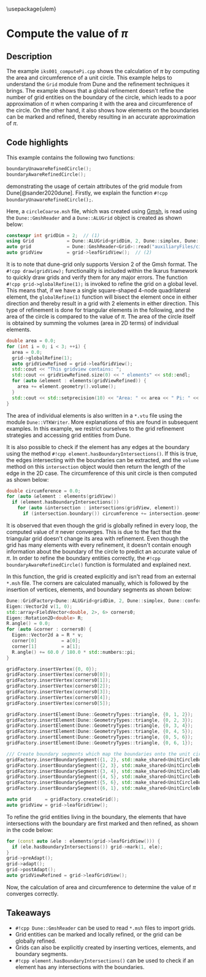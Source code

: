 \usepackage{ulem}<!--
SPDX-FileCopyrightText: 2022 The Ikarus Developers mueller@ibb.uni-stuttgart.de
SPDX-License-Identifier: CC-BY-SA-4.0
-->

# Compute the value of $\pi$

## Description

The example `iks001_computePi.cpp` shows the calculation of $\pi$ by computing the area
and circumference of a unit circle. This example helps to understand the `Grid` module from Dune and the refinement techniques it
brings. The example shows that a global refinement doesn't refine the number of grid entities on the boundary
of the circle, which leads to a poor approximation of $\pi$ when comparing it with the area and circumference of the circle.
On the other hand, it also shows how elements on the boundaries can be marked and refined, thereby resulting in an
accurate approximation of $\pi$.

## Code highlights

This example contains the following two functions:
```cpp
boundaryUnawareRefinedCircle();
boundaryAwareRefinedCircle();
```
demonstrating the usage of certain attributes of the grid module from Dune[@sander2020dune].
Firstly, we explain the function `#!cpp boundaryUnawareRefinedCircle();`.

Here, a `circleCoarse.msh` file, which was created using [Gmsh](https://gmsh.info/), is read using the `Dune::GmshReader` and a `Dune::ALUGrid` object is created as shown below:
```cpp
constexpr int gridDim = 2;  // (1)
using Grid            = Dune::ALUGrid<gridDim, 2, Dune::simplex, Dune::conforming>;
auto grid             = Dune::GmshReader<Grid>::read("auxiliaryFiles/circleCoarse.msh", false);
auto gridView         = grid->leafGridView();  // (2)
```
It is to note that dune-grid only supports Version 2 of the Gmsh format. The `#!cpp draw(gridView);` functionality is 
included within the Ikarus framework to quickly draw grids and verify them for any major errors.
The function `#!cpp grid->globalRefine(1);` is invoked to refine the grid on a global level. This means that, if we have 
a single square-shaped 4-node quadrilateral element, the `globalRefine(1)` function will bisect the element once in 
either direction and thereby result in a grid with 2 elements in either direction. This type of refinement is done for triangular elements in 
the following, and the area of the circle is compared to the value of $\pi$. The area of the circle itself is obtained by 
summing the volumes (area in 2D terms) of individual elements.
```cpp
double area = 0.0;
for (int i = 0; i < 3; ++i) {
  area = 0.0;
  grid->globalRefine(1);
  auto gridViewRefined = grid->leafGridView();
  std::cout << "This gridview contains: ";
  std::cout << gridViewRefined.size(0) << " elements" << std::endl;
  for (auto &element : elements(gridViewRefined)) {
    area += element.geometry().volume();
  }
  std::cout << std::setprecision(10) << "Area: " << area << " Pi: " << std::numbers::pi << std::endl;
}
```
The area of individual elements is also written in a `*.vtu` file using the module `Dune::VTKWriter`. More explanations 
of this are found in subsequent examples. In this example, we restrict ourselves to the grid refinement strategies and 
accessing grid entities from Dune.

It is also possible to check if the element has any edges at the boundary using the method `#!cpp element.hasBoundaryIntersections()`.
If this is true, the edges intersecting with the boundaries can be extracted, and the `volume` method on this `intersection` 
object would then return the length of the edge in the 2D case. The circumference of this unit circle is then computed as shown below:
```cpp
double circumference = 0.0;
for (auto &element : elements(gridView))
  if (element.hasBoundaryIntersections())
    for (auto &intersection : intersections(gridView, element))
      if (intersection.boundary()) circumference += intersection.geometry().volume();
```
It is observed that even though the grid is globally refined in every loop, the computed value of $\pi$ never converges. 
This is due to the fact that the triangular grid doesn't change its area with refinement. Even though the grid has many elements with every refinement, 
it doesn't contain enough information about the boundary of the circle to predict an accurate value of $\pi$. In order to refine 
the boundary entities correctly, the `#!cpp boundaryAwareRefinedCircle()` function is formulated and explained next.

In this function, the grid is created explicitly and isn't read from an external `*.msh` file. The corners are 
calculated manually, which is followed by the insertion of vertices, elements, and boundary segments as shown below:
```cpp
Dune::GridFactory<Dune::ALUGrid<gridDim, 2, Dune::simplex, Dune::conforming>> gridFactory;
Eigen::Vector2d v(1, 0);
std::array<FieldVector<double, 2>, 6> corners0;
Eigen::Rotation2D<double> R;
R.angle() = 0.0;
for (auto &corner : corners0) {
  Eigen::Vector2d a = R * v;
  corner[0]         = a[0];
  corner[1]         = a[1];
  R.angle() += 60.0 / 180.0 * std::numbers::pi;
}

gridFactory.insertVertex({0, 0});
gridFactory.insertVertex(corners0[0]);
gridFactory.insertVertex(corners0[1]);
gridFactory.insertVertex(corners0[2]);
gridFactory.insertVertex(corners0[3]);
gridFactory.insertVertex(corners0[4]);
gridFactory.insertVertex(corners0[5]);

gridFactory.insertElement(Dune::GeometryTypes::triangle, {0, 1, 2});
gridFactory.insertElement(Dune::GeometryTypes::triangle, {0, 2, 3});
gridFactory.insertElement(Dune::GeometryTypes::triangle, {0, 3, 4});
gridFactory.insertElement(Dune::GeometryTypes::triangle, {0, 4, 5});
gridFactory.insertElement(Dune::GeometryTypes::triangle, {0, 5, 6});
gridFactory.insertElement(Dune::GeometryTypes::triangle, {0, 6, 1});

/// Create boundary segments which map the boundaries onto the unit circle
gridFactory.insertBoundarySegment({1, 2}, std::make_shared<UnitCircleBoundary>(corners0[0], corners0[1]));
gridFactory.insertBoundarySegment({2, 3}, std::make_shared<UnitCircleBoundary>(corners0[1], corners0[2]));
gridFactory.insertBoundarySegment({3, 4}, std::make_shared<UnitCircleBoundary>(corners0[2], corners0[3]));
gridFactory.insertBoundarySegment({4, 5}, std::make_shared<UnitCircleBoundary>(corners0[3], corners0[4]));
gridFactory.insertBoundarySegment({5, 6}, std::make_shared<UnitCircleBoundary>(corners0[4], corners0[5]));
gridFactory.insertBoundarySegment({6, 1}, std::make_shared<UnitCircleBoundary>(corners0[5], corners0[0]));

auto grid     = gridFactory.createGrid();
auto gridView = grid->leafGridView();
```
To refine the grid entities living in the boundary, the elements that have intersections with the boundary are 
first marked and then refined, as shown in the code below:
```cpp
for (const auto &ele : elements(grid->leafGridView())) {
  if (ele.hasBoundaryIntersections()) grid->mark(1, ele);
}
grid->preAdapt();
grid->adapt();
grid->postAdapt();
auto gridViewRefined = grid->leafGridView();
```
Now, the calculation of area and circumference to determine the value of $\pi$ converges correctly.

## Takeaways

- `#!cpp Dune::GmshReader` can be used to read `*.msh` files to import grids.
- Grid entities can be marked and locally refined, or the grid can be globally refined.
- Grids can also be explicitly created by inserting vertices, elements, and boundary segments.
- `#!cpp element.hasBoundaryIntersections()` can be used to check if an element has any intersections with the boundaries.
